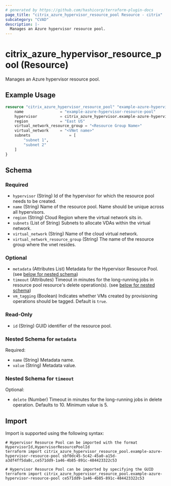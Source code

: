 ```yaml
---
# generated by https://github.com/hashicorp/terraform-plugin-docs
page_title: "citrix_azure_hypervisor_resource_pool Resource - citrix"
subcategory: "CVAD"
description: |-
  Manages an Azure hypervisor resource pool.
---
```


# citrix_azure_hypervisor_resource_pool (Resource)

Manages an Azure hypervisor resource pool.

## Example Usage

```terraform
resource "citrix_azure_hypervisor_resource_pool" "example-azure-hypervisor-resource-pool" {
    name                = "example-azure-hypervisor-resource-pool"
    hypervisor          = citrix_azure_hypervisor.example-azure-hypervisor.id
    region              = "East US"
	virtual_network_resource_group = "<Resource Group Name>"
    virtual_network     = "<VNet name>"
    subnets     			= [
        "subnet 1",
        "subnet 2"
    ]
}
```

<!-- schema generated by tfplugindocs -->
## Schema

### Required

- `hypervisor` (String) Id of the hypervisor for which the resource pool needs to be created.
- `name` (String) Name of the resource pool. Name should be unique across all hypervisors.
- `region` (String) Cloud Region where the virtual network sits in.
- `subnets` (List of String) Subnets to allocate VDAs within the virtual network.
- `virtual_network` (String) Name of the cloud virtual network.
- `virtual_network_resource_group` (String) The name of the resource group where the vnet resides.

### Optional

- `metadata` (Attributes List) Metadata for the Hypervisor Resource Pool. (see [below for nested schema](#nestedatt--metadata))
- `timeout` (Attributes) Timeout in minutes for the long-running jobs in resource pool resource's delete operation(s). (see [below for nested schema](#nestedatt--timeout))
- `vm_tagging` (Boolean) Indicates whether VMs created by provisioning operations should be tagged. Default is `true`.

### Read-Only

- `id` (String) GUID identifier of the resource pool.

<a id="nestedatt--metadata"></a>
### Nested Schema for `metadata`

Required:

- `name` (String) Metadata name.
- `value` (String) Metadata value.


<a id="nestedatt--timeout"></a>
### Nested Schema for `timeout`

Optional:

- `delete` (Number) Timeout in minutes for the long-running jobs in delete operation. Defaults to 10. Minimum value is 5.

## Import

Import is supported using the following syntax:

```shell
# Hypervisor Resource Pool can be imported with the format HypervisorId,HypervisorResourcePoolId
terraform import citrix_azure_hypervisor_resource_pool.example-azure-hypervisor-resource-pool sbf0dc45-5c42-45a0-a15d-a3df4ff5da8c,ce571dd9-1a46-4b85-891c-484423322c53

# Hypervisor Resource Pool can be imported by specifying the GUID
terraform import citrix_azure_hypervisor_resource_pool.example-azure-hypervisor-resource-pool ce571dd9-1a46-4b85-891c-484423322c53
```